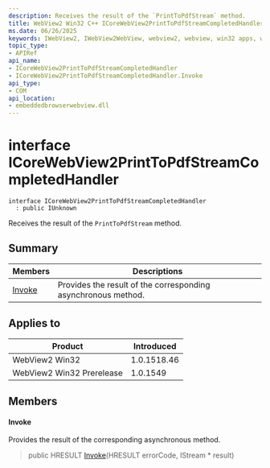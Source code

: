 ```yaml
---
description: Receives the result of the `PrintToPdfStream` method.
title: WebView2 Win32 C++ ICoreWebView2PrintToPdfStreamCompletedHandler
ms.date: 06/26/2025
keywords: IWebView2, IWebView2WebView, webview2, webview, win32 apps, win32, edge, ICoreWebView2, ICoreWebView2Controller, browser control, edge html, ICoreWebView2PrintToPdfStreamCompletedHandler
topic_type: 
- APIRef
api_name:
- ICoreWebView2PrintToPdfStreamCompletedHandler
- ICoreWebView2PrintToPdfStreamCompletedHandler.Invoke
api_type:
- COM
api_location:
- embeddedbrowserwebview.dll
---
```


# interface ICoreWebView2PrintToPdfStreamCompletedHandler

```
interface ICoreWebView2PrintToPdfStreamCompletedHandler
  : public IUnknown
```

Receives the result of the `PrintToPdfStream` method.

## Summary

 Members                        | Descriptions
--------------------------------|---------------------------------------------
[Invoke](#invoke) | Provides the result of the corresponding asynchronous method.

## Applies to

Product                         | Introduced
--------------------------------|---------------------------------------------
WebView2 Win32            |    1.0.1518.46
WebView2 Win32 Prerelease |    1.0.1549

## Members

#### Invoke

Provides the result of the corresponding asynchronous method.

> public HRESULT [Invoke](#invoke)(HRESULT errorCode, IStream * result)

